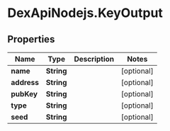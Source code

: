 # DexApiNodejs.KeyOutput

## Properties
Name | Type | Description | Notes
------------ | ------------- | ------------- | -------------
**name** | **String** |  | [optional] 
**address** | **String** |  | [optional] 
**pubKey** | **String** |  | [optional] 
**type** | **String** |  | [optional] 
**seed** | **String** |  | [optional] 

